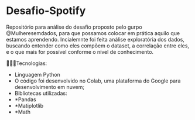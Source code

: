 # Desafio-Spotify
Repositório para análise do desafio proposto pelo gurpo @Mulheresemdados, para que possamos colocar em prática aquilo que estamos aprendendo.
Incialemnte foi feita análise exploratória dos dados, buscando entender como eles compõem o dataset, a correlação entre eles, e o que mais for possível conforme o nível de conhecimento. 


👩🏽‍💻Tecnologias:
* Linguagem Python
* O código foi desenvolvido no Colab, uma plataforma do Google para desenvolvimento em nuvem;
* Bibliotecas utilizadas:
* *Pandas
* *Matiplotlib
* *Math
